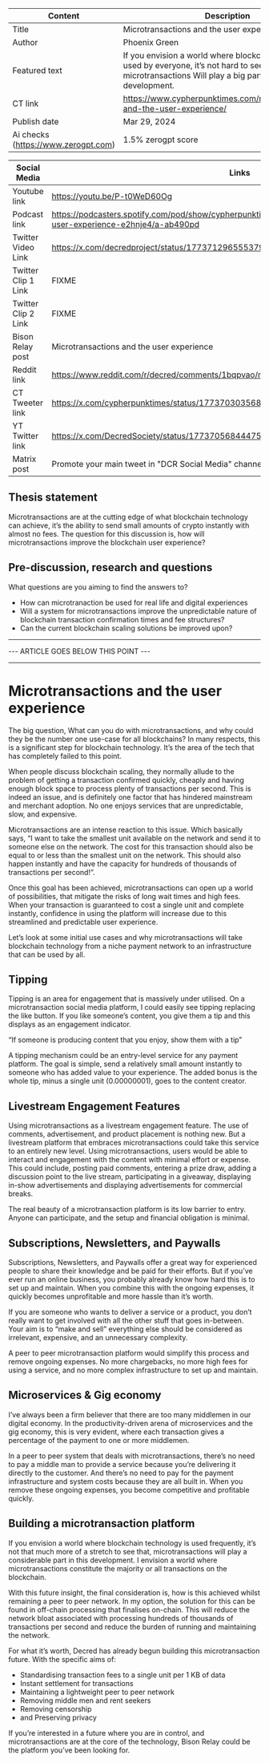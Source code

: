 | Content | Description |
|---|---|
| Title               | Microtransactions and the user experience |
| Author              | Phoenix Green |
| Featured text       | If you envision a world where blockchain technology is used by everyone, it’s not hard to see that microtransactions Will play a big part in this development. |
| CT link             | https://www.cypherpunktimes.com/microtransactions-and-the-user-experience/ |
| Publish date        | Mar 29, 2024 |
| Ai checks (https://www.zerogpt.com) | 1.5% zerogpt score |

| Social Media | Links |
|---|---|
| Youtube link        | https://youtu.be/P-t0WeD60Og |
| Podcast link        | https://podcasters.spotify.com/pod/show/cypherpunktimes/episodes/Microtransactions-and-the-user-experience-e2hnje4/a-ab490pd |
| Twitter Video Link  | https://x.com/decredproject/status/1773712965553795550 |
| Twitter Clip 1 Link | FIXME |
| Twitter Clip 2 Link | FIXME |
| Bison Relay post    | Microtransactions and the user experience |
| Reddit link         | https://www.reddit.com/r/decred/comments/1bqpvao/microtransactions_and_the_user_experience/ |
| CT Tweeter link     | https://x.com/cypherpunktimes/status/1773703035681919246 |
| YT Twitter link     | https://x.com/DecredSociety/status/1773705684447527269 |
| Matrix post         | Promote your main tweet in "DCR Social Media" channel |

## Thesis statement

Microtransactions are at the cutting edge of what blockchain technology can achieve, it’s the ability to send small amounts of crypto instantly with almost no fees. The question for this discussion is, how will microtransactions improve the blockchain user experience?


## Pre-discussion, research and questions

What questions are you aiming to find the answers to?
* How can microtranaction be used for real life and digital experiences
* Will a system for microtransactions improve the unpredictable nature of blockchain transaction confirmation times and fee structures?
* Can the current blockchain scaling solutions be improved upon?


---
--- ARTICLE GOES BELOW THIS POINT ---

---

# Microtransactions and the user experience

The big question, What can you do with microtransactions, and why could they be the number one use-case for all blockchains? In many respects, this is a significant step for blockchain technology. It’s the area of the tech that has completely failed to this point. 

When people discuss blockchain scaling, they normally allude to the problem of getting a transaction confirmed quickly, cheaply and having enough block space to process plenty of transactions per second. This is indeed an issue, and is definitely one factor that has hindered mainstream and merchant adoption. No one enjoys services that are unpredictable, slow, and expensive.

Microtransactions are an intense reaction to this issue. Which basically says, “I want to take the smallest unit available on the network and send it to someone else on the network. The cost for this transaction should also be equal to or less than the smallest unit on the network. This should also happen instantly and have the capacity for hundreds of thousands of transactions per second!”.

Once this goal has been achieved, microtransactions can open up a world of possibilities, that mitigate the risks of long wait times and high fees. When your transaction is guaranteed to cost a single unit and complete instantly, confidence in using the platform will increase due to this streamlined and predictable user experience.

Let’s look at some initial use cases and why microtransactions will take blockchain technology from a niche payment network to an infrastructure that can be used by all.

## Tipping

Tipping is an area for engagement that is massively under utilised. On a microtransaction social media platform, I could easily see tipping replacing the like button. If you like someone’s content, you give them a tip and this displays as an engagement indicator. 

“If someone is producing content that you enjoy, show them with a tip”

A tipping mechanism could be an entry-level service for any payment platform. The goal is simple, send a relatively small amount instantly to someone who has added value to your experience. The added bonus is the whole tip, minus a single unit (0.00000001), goes to the content creator. 

## Livestream Engagement Features

Using microtransactions as a livestream engagement feature. The use of comments, advertisement, and product placement is nothing new. But a livestream platform that embraces microtransactions could take this service to an entirely new level. Using microtransactions, users would be able to interact and engagement with the content with minimal effort or expense. This could include, posting paid comments, entering a prize draw, adding a discussion point to the live stream, participating in a giveaway, displaying in-show advertisements and displaying advertisements for commercial breaks.

The real beauty of a microtransaction platform is its low barrier to entry. Anyone can participate, and the setup and financial obligation is minimal.

## Subscriptions, Newsletters, and Paywalls

Subscriptions, Newsletters, and Paywalls offer a great way for experienced people to share their knowledge and be paid for their efforts. But if you’ve ever run an online business, you probably already know how hard this is to set up and maintain. When you combine this with the ongoing expenses, it quickly becomes unprofitable and more hassle than it’s worth. 

If you are someone who wants to deliver a service or a product, you don’t really want to get involved with all the other stuff that goes in-between.  Your aim is to “make and sell” everything else should be considered as irrelevant, expensive, and an unnecessary complexity.

A peer to peer microtransaction platform would simplify this process and remove ongoing expenses. No more chargebacks, no more high fees for using a service, and no more complex infrastructure to set up and maintain. 

## Microservices & Gig economy

I’ve always been a firm believer that there are too many middlemen in our digital economy. In the productivity-driven arena of microservices and the gig economy, this is very evident, where each transaction gives a percentage of the payment to one or more middlemen. 

In a peer to peer system that deals with microtransactions, there’s no need to pay a middle man to provide a service because you’re delivering it directly to the customer. And there’s no need to pay for the payment infrastructure and system costs because they are all built in. When you remove these ongoing expenses, you become competitive and profitable quickly.

## Building a microtransaction platform

If you envision a world where blockchain technology is used frequently, it’s not that much more of a stretch to see that, microtransactions will play a considerable part in this development. I envision a world where microtransactions constitute the majority or all transactions on the blockchain. 

With this future insight, the final consideration is, how is this achieved whilst remaining a peer to peer network. In my option, the solution for this can be found in off-chain processing that finalises on-chain. This will reduce the network bloat associated with processing hundreds of thousands of transactions per second and reduce the burden of running and maintaining the network.

For what it’s worth, Decred has already begun building this microtransaction future. With the specific aims of:
* Standardising transaction fees to a single unit per 1 KB of data
* Instant settlement for transactions
* Maintaining a lightweight peer to peer network
* Removing middle men and rent seekers
* Removing censorship 
* and Preserving privacy

If you’re interested in a future where you are in control, and microtransactions are at the core of the technology, Bison Relay could be the platform you’ve been looking for.
